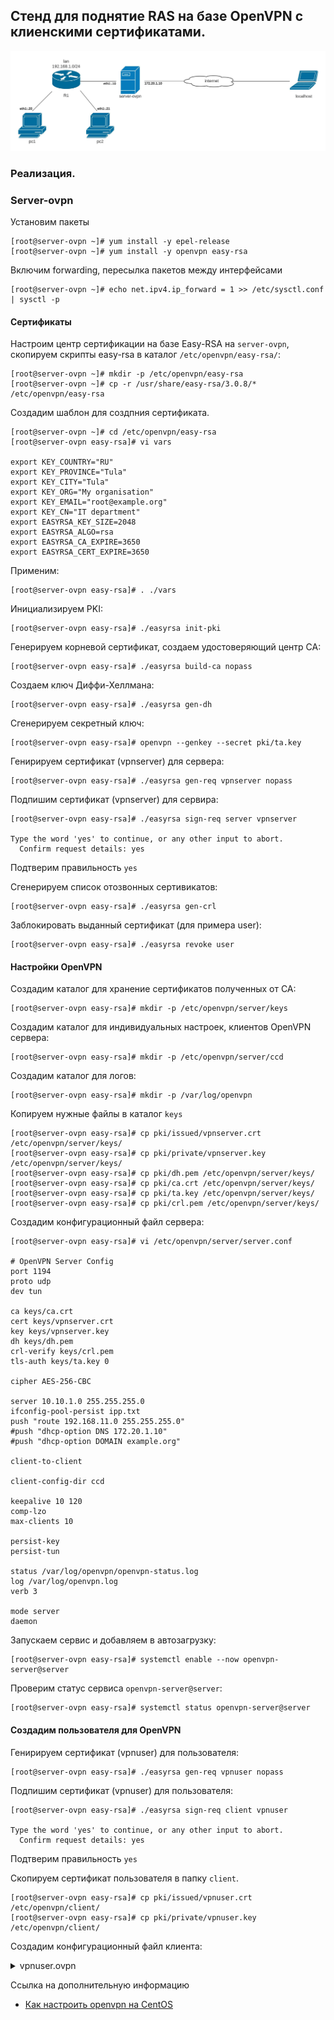 ## Стенд для поднятие RAS на базе OpenVPN с клиенскими сертификатами.

![](topology.jpeg)

### Реализация.

### Server-ovpn

Установим пакеты
```
[root@server-ovpn ~]# yum install -y epel-release
[root@server-ovpn ~]# yum install -y openvpn easy-rsa
```

Включим forwarding, пересылка пакетов между интерфейсами
```
[root@server-ovpn ~]# echo net.ipv4.ip_forward = 1 >> /etc/sysctl.conf | sysctl -p
```

#### Сертификаты

Настроим центр сертификации на базе Easy-RSA на `server-ovpn`, скопируем скрипты easy-rsa в каталог `/etc/openvpn/easy-rsa/`:
```
[root@server-ovpn ~]# mkdir -p /etc/openvpn/easy-rsa
[root@server-ovpn ~]# cp -r /usr/share/easy-rsa/3.0.8/* /etc/openvpn/easy-rsa
```

Создадим шаблон для создпния сертификата.
```
[root@server-ovpn ~]# cd /etc/openvpn/easy-rsa
[root@server-ovpn easy-rsa]# vi vars

export KEY_COUNTRY="RU"
export KEY_PROVINCE="Tula"
export KEY_CITY="Tula"
export KEY_ORG="My organisation"
export KEY_EMAIL="root@example.org"
export KEY_CN="IT department"
export EASYRSA_KEY_SIZE=2048
export EASYRSA_ALGO=rsa
export EASYRSA_CA_EXPIRE=3650
export EASYRSA_CERT_EXPIRE=3650
```

Применим:
```
[root@server-ovpn easy-rsa]# . ./vars
```

Инициализируем PKI:
```
[root@server-ovpn easy-rsa]# ./easyrsa init-pki
```

Генерируем корневой сертификат, создаем удостоверяющий центр CA:
```
[root@server-ovpn easy-rsa]# ./easyrsa build-ca nopass
```

Создаем ключ Диффи-Хеллмана:
```
[root@server-ovpn easy-rsa]# ./easyrsa gen-dh
```

Сгенерируем секретный ключ:
```
[root@server-ovpn easy-rsa]# openvpn --genkey --secret pki/ta.key
```

Генирируем сертификат (vpnserver) для сервера:
```
[root@server-ovpn easy-rsa]# ./easyrsa gen-req vpnserver nopass
```

Подпишим сертификат (vpnserver) для сервира:
```
[root@server-ovpn easy-rsa]# ./easyrsa sign-req server vpnserver

Type the word 'yes' to continue, or any other input to abort.
  Confirm request details: yes
```
Подтверим правильность `yes`

Сгенерируем список отозвонных сертивикатов:
```
[root@server-ovpn easy-rsa]# ./easyrsa gen-crl
```

Заблокировать выданный сертификат (для примера user):
```
[root@server-ovpn easy-rsa]# ./easyrsa revoke user
```

#### Настройки OpenVPN

Создадим каталог для хранение сертификатов полученных от CA:
```
[root@server-ovpn easy-rsa]# mkdir -p /etc/openvpn/server/keys
```

Создадим каталог для индивидуальных настроек, клиентов OpenVPN сервера:
```
[root@server-ovpn easy-rsa]# mkdir -p /etc/openvpn/server/ccd
```

Создадим каталог для логов:
```
[root@server-ovpn easy-rsa]# mkdir -p /var/log/openvpn
```

Копируем нужные файлы в каталог `keys`
```
[root@server-ovpn easy-rsa]# cp pki/issued/vpnserver.crt /etc/openvpn/server/keys/
[root@server-ovpn easy-rsa]# cp pki/private/vpnserver.key /etc/openvpn/server/keys/
[root@server-ovpn easy-rsa]# cp pki/dh.pem /etc/openvpn/server/keys/
[root@server-ovpn easy-rsa]# cp pki/ca.crt /etc/openvpn/server/keys/
[root@server-ovpn easy-rsa]# cp pki/ta.key /etc/openvpn/server/keys/
[root@server-ovpn easy-rsa]# cp pki/crl.pem /etc/openvpn/server/keys/
```

Создадим конфигурационный файл сервера:
```
[root@server-ovpn easy-rsa]# vi /etc/openvpn/server/server.conf

# OpenVPN Server Config
port 1194
proto udp
dev tun

ca keys/ca.crt
cert keys/vpnserver.crt
key keys/vpnserver.key
dh keys/dh.pem
crl-verify keys/crl.pem
tls-auth keys/ta.key 0

cipher AES-256-CBC

server 10.10.1.0 255.255.255.0
ifconfig-pool-persist ipp.txt
push "route 192.168.11.0 255.255.255.0"
#push "dhcp-option DNS 172.20.1.10"
#push "dhcp-option DOMAIN example.org"

client-to-client

client-config-dir ccd

keepalive 10 120
comp-lzo
max-clients 10

persist-key
persist-tun

status /var/log/openvpn/openvpn-status.log
log /var/log/openvpn.log
verb 3

mode server
daemon
```

Запускаем сервис и добавляем в автозагрузку:
```
[root@server-ovpn easy-rsa]# systemctl enable --now openvpn-server@server
```

Проверим статус сервиса `openvpn-server@server`:
```
[root@server-ovpn easy-rsa]# systemctl status openvpn-server@server
```

#### Создадим пользователя для OpenVPN

Генирируем сертификат (vpnuser) для пользователя:
```
[root@server-ovpn easy-rsa]# ./easyrsa gen-req vpnuser nopass
```

Подпишим сертификат (vpnuser) для пользователя:
```
[root@server-ovpn easy-rsa]# ./easyrsa sign-req client vpnuser

Type the word 'yes' to continue, or any other input to abort.
  Confirm request details: yes
```
Подтверим правильность `yes`

Скопируем сертификат пользователя в папку `client`.

```
[root@server-ovpn easy-rsa]# cp pki/issued/vpnuser.crt /etc/openvpn/client/
[root@server-ovpn easy-rsa]# cp pki/private/vpnuser.key /etc/openvpn/client/
```

Создадим конфигурационный файл клиента:

<details>
  <summary>vpnuser.ovpn</summary>

```
# OpenVPN Client Config
client
proto udp
dev tun0

remote 172.20.1.10 1194

cipher AES-256-CBC

tls-client

remote-cert-tls server

auth-nocache

comp-lzo

persist-key
persist-tun

resolv-retry infinite

nobind

keepalive 10 120

verb 0

mute 20

<ca>
-----BEGIN CERTIFICATE-----
MIIDNTCCAh2gAwIBAgIJAPcVXFR4xK0gMA0GCSqGSIb3DQEBCwUAMBYxFDASBgNV
BAMMC0Vhc3ktUlNBIENBMB4XDTIxMDQxOTEyMjIxMloXDTMxMDQxNzEyMjIxMlow
FjEUMBIGA1UEAwwLRWFzeS1SU0EgQ0EwggEiMA0GCSqGSIb3DQEBAQUAA4IBDwAw
ggEKAoIBAQDeZI/n9JWUmYCQ1zYlGqt6/eIcogsXCzJ8VbYorRyltxnnmEsWbTbw
SuaXZP5UJFw6/B/78kfpmtkE3380D8eZosa8d3xwOkLQ8lCdwQp5DXe/de7Gr8S4
5IONqA0C0jRKtPHvAkkANyWtQc0e4AVd1MOsMb2n+SYsbp1iwLOl+eJzZE8fpoGY
rt+2uC1D2xggbf/MIJlvHxBu7MKQm5YMNzI4uTUNN0fGR2XjO3Rbn5QBMMpkJMJT
YKZsv70kvAbtPHZxvqvwV5+Dgd722BW+Pkt8gMmjSYssDV/DcQa7q3SE556xBTJE
p8MCMCNvmKDSNFSELjBa25zOP8HYeX3xAgMBAAGjgYUwgYIwHQYDVR0OBBYEFG1a
pykQlCnxaz3f705YW6AWhO6UMEYGA1UdIwQ/MD2AFG1apykQlCnxaz3f705YW6AW
hO6UoRqkGDAWMRQwEgYDVQQDDAtFYXN5LVJTQSBDQYIJAPcVXFR4xK0gMAwGA1Ud
EwQFMAMBAf8wCwYDVR0PBAQDAgEGMA0GCSqGSIb3DQEBCwUAA4IBAQCM3uI1bBlX
pA03Fl6uglIw2o58s114sdgJi79VpQJnXhPtiOqaO0LVtGIJyQrevPeY3dCBqFOJ
596G8gS2XLa/pxhIA6p6vV1OfQeaZ21odIuI/ucykYmjmng0GiQH6FePfb0RQAE3
lbZZbCFQ6bAZ8fVpAXz7JGfVc91y8DbnZVdPA6EardjLLsrBe07L/XcnX40+dVYK
KSjX0s/oJxSJl6HRnZ2qQlv/N22TaZFdm8gX4JAI4Nu4/1xFzRK65RxbSOX8fHMa
Ff+eMnxpRpDGkNrt4dXYA2DpKApZToos7PYwMcYoginQkubv32NPQJfU2hDsMLVg
u85/GB1FAQjO
-----END CERTIFICATE-----
</ca>

<cert>
-----BEGIN CERTIFICATE-----
MIIDSzCCAjOgAwIBAgIRAKa1CW10Bkn/D3l5rML0ZbswDQYJKoZIhvcNAQELBQAw
FjEUMBIGA1UEAwwLRWFzeS1SU0EgQ0EwHhcNMjEwNDE5MTI0NjU2WhcNMzEwNDE3
MTI0NjU2WjASMRAwDgYDVQQDDAd2cG51c2VyMIIBIjANBgkqhkiG9w0BAQEFAAOC
AQ8AMIIBCgKCAQEAy2Jy00N8VizhXlJbCChvQ2nc+TN5elYLPLzu8cupJVZw3Uoe
Nnk7UwIiaMrfmHAGa/o2JZrJ+7S7oDBMmBCKBXD+N4iy9Sc9OW4ewqPFmKFqXLU7
MCNtlk/+xKV8xpPWmlHYS5sl0cNiPX7vvZ1S2cXAKaP7+Wi15enPEzwuVczDBXD/
qoQRKQR/5BRBq8Wnyte/TH91NoCKChf2fu+hthiglsRRJHmj7wiAf5ALBLj6Ckg0
IwEzx/OpoCCpaKXD02NDwPALx4DYhOn27nZR4ZwMXcMYiRzsD8EAbe+x+wgWJQl/
Sm2fqO3VIMB1woZLfs2wINCqejPqxBmdJ9pNHwIDAQABo4GXMIGUMAkGA1UdEwQC
MAAwHQYDVR0OBBYEFNVXV3xt4qHPX9OisuvFT9kEQWzLMEYGA1UdIwQ/MD2AFG1a
pykQlCnxaz3f705YW6AWhO6UoRqkGDAWMRQwEgYDVQQDDAtFYXN5LVJTQSBDQYIJ
APcVXFR4xK0gMBMGA1UdJQQMMAoGCCsGAQUFBwMCMAsGA1UdDwQEAwIHgDANBgkq
hkiG9w0BAQsFAAOCAQEAAMlEswQLU0rHxeaz0xUmeKEuBJXZcYUGdrrcN/JNB5b5
uI3FJfrooIbkUIHIdkKop3TAr2jQLwu59Q+7/abqDOdQFaFxaaJiNe93j+UenAvg
BNpZW6ukOpBV3fRtVK6MCnqC8YnI2vVGcT0yteH6051Ydyy6xwAfSPqZj7l+ipQt
UUVnomKe1JD21WiKYEJTavzXz2s4FzXdFiFe6ogPGX0jT+zl7q4/PCneLFByaQtk
uglp8o+u1xfZYghwjnxj5emBw/6ruYd+EkxmF1HljsomZ5GMgAQf1FMbmbaHlJRe
LScsvtkR5HhNKFD2qACJmSKHoxkeaiP8JkLU3/vSiw==
-----END CERTIFICATE-----
</cert>

<key>
-----BEGIN PRIVATE KEY-----
MIIEvwIBADANBgkqhkiG9w0BAQEFAASCBKkwggSlAgEAAoIBAQDLYnLTQ3xWLOFe
UlsIKG9Dadz5M3l6Vgs8vO7xy6klVnDdSh42eTtTAiJoyt+YcAZr+jYlmsn7tLug
MEyYEIoFcP43iLL1Jz05bh7Co8WYoWpctTswI22WT/7EpXzGk9aaUdhLmyXRw2I9
fu+9nVLZxcApo/v5aLXl6c8TPC5VzMMFcP+qhBEpBH/kFEGrxafK179Mf3U2gIoK
F/Z+76G2GKCWxFEkeaPvCIB/kAsEuPoKSDQjATPH86mgIKlopcPTY0PA8AvHgNiE
6fbudlHhnAxdwxiJHOwPwQBt77H7CBYlCX9KbZ+o7dUgwHXChkt+zbAg0Kp6M+rE
GZ0n2k0fAgMBAAECggEBAJAMZUlORfT/Cov0hncLtGopw5FYrNRBtunI4u+skFta
ksuYoDdyu9q560cPUTg1N8coS0ttC1vUEQOO0eDt7eOWuOb6Uc2ighF39h9jQSMu
SBfrYEVjAk3w0H/UucAnm1pnV2uNMkcUPDNUAVbp43FMRyL2+xMV36c8Zya3fBXV
kQi6jf9aJAbaYff9/MSPCqnpNzmnGifG6mH+r2RKFWSRybZlTxrvTDtf5+sq8y7T
AwRBcrV/Yt3PyjtFQ8bsiCOZKZ38rIEmcliRYGfuw4tmRFk6NZsgvN6MEU+GSv9q
na7KfJjXL4xrtsG8xY/VvrRNP7Ci18l5AwHFkTTqjEkCgYEA++JHgWAdUKXULdVH
h6yDOxYNtx6RkAnZRO4rby8s0ycpUYexT2UkKXacDBJJV4zaW3/c9+ZXDyDfqduF
vp6Yi/0IcB/2ocy93jbVPykk+ZiRjnsZ9w65HEWQIhXpJIlTJTuBYQvH0MY50W75
5Ej5xCYCFXpzfBXPWDyfevAJVZMCgYEAzrVHcq/nGaIIesTj9qfwIuVx8//8VcpW
s+Y6NVP0lsjqUk5sBQy3OrBNmHOuGTVxdoJ/GIa2IZoFHP+SNr/V8yItJ2jiBAVH
iIl1llucslp9/5bx0+vTNrD0HoExgff13weWtvyoxe/AMOlHJgHjlsigshtShJlN
Lf+7ue7+ocUCgYEAqF/1jq1SS1PexxiYLUCLpNa0KmHbyh5bR7GyBSvS2f+GpkJ/
q2QfzTvFSmh68HRujtWlP22RasJ94Mym1eqsbH+jwVgMhNIZZc7fs83sMpDjVAxE
KhuEcDqsA60D4XGOzAfAD8BRPOUVR0PY9do2ZAFISVVGl3740LINpZ+JjdMCgYEA
mxq7efsz1bAX3MdQpwxszEKOtyAmH9msJWFj3BAbP+mSqh/ePgvEkW0pTHPA93l6
ogpZg/XRRHVl0NSUyjA4QjAq4Z95uLqdan56lVA4zDvKv7ZrzzDtU+SDyT/3/iYp
gCkZlkUP/zZfaFQi5woT1FjG+940lPrTRujV3DbRKmECgYAHQsCTyWw79d4zYJwi
eEPdKsUbtNXQmjyHgyyIZ6daOfhoqagKzzg8rZGw73bLkdkeur+6mRou8f+1aj7l
ZftDu+joTOvd/CaU9tEMgsj2vPDM0C4Tl9BiWK5dJgtYpayUfC3mCrftWy2NNwNa
9qFZxoSIH/l+xpT7P5oXxEePFA==
-----END PRIVATE KEY-----
</key>

<tls-auth>
-----BEGIN OpenVPN Static key V1-----
46acac840a3df00bc994d57de6f48859
c27d40917c3041d4eadc4d654d3b5407
83e75151a8ffa3a64c40864565ed2470
c574dbd6f8525eade651c8ca67b9cbfe
1250cda5be5b153578baf0938b371ab8
7beebefce654900a73789c9697db0275
9b6b56f31723b2b21bdd6f1ff0d7c782
6d6ee002cff9f6bcc4c8c8c9f8370cc8
24c52ff9697cf79a0aa8bf227a5f2fc4
fc524de86b145ccfc0bc238d19183729
258956d9945821fe96d0170750120df3
91988ff3be71a99805c13180f9af0021
156270d47310277060559ff6e60847e9
e475f7fffb93c79d5bb396a6c9714395
16c91e61aeef5908926ff1d40f945587
0ee8d63dd59365001ca6cd9d90850082
-----END OpenVPN Static key V1-----
</tls-auth>
```
</details>



Ссылка на дополнительную информацию
- [Как настроить openvpn на CentOS](https://serveradmin.ru/nastroyka-openvpn-na-centos/)
